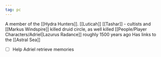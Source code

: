 ```yaml
---
tag: pc
---
```

A member of the [[Hydra Hunters]].
[[Luticah]]
[[Tashar]] - cultists and [[Markus Windspire]] killed druid circle, as well killed [[People/Player Characters/Adriel|Lazurus Radance]] roughly 1500 years ago
Has links to the [[Astral Sea]]

- [ ] Help Adriel retrieve memories


